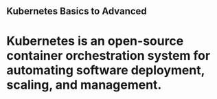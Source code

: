 ## Kubernetes Basics to Advanced

# Kubernetes is an open-source container orchestration system for automating software deployment, scaling, and management.
